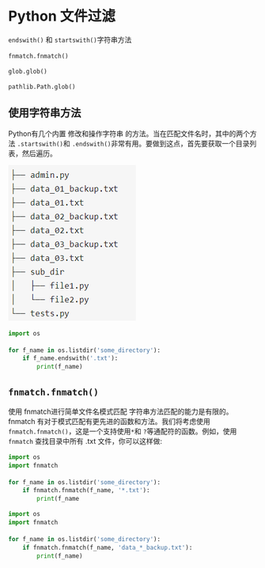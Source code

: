 # Python 文件过滤

`endswith()` 和 `startswith()`字符串方法

`fnmatch.fnmatch()`

`glob.glob()`

`pathlib.Path.glob()`

## 使用字符串方法

Python有几个内置 修改和操作字符串 的方法。当在匹配文件名时，其中的两个方法 `.startswith()`和 `.endswith()`非常有用。要做到这点，首先要获取一个目录列表，然后遍历。

<img src="https://raw.githubusercontent.com/HG1227/image/master/img_tuchuang/20200504083824.png"/>

```python
import os

for f_name in os.listdir('some_directory'):
    if f_name.endswith('.txt'):
        print(f_name)
```

## `fnmatch.fnmatch()`

使用 fnmatch进行简单文件名模式匹配
字符串方法匹配的能力是有限的。fnmatch 有对于模式匹配有更先进的函数和方法。我们将考虑使用 `fnmatch.fnmatch()`，这是一个支持使用`*`和 `?`等通配符的函数。例如，使用 `fnmatch` 查找目录中所有 .txt 文件，你可以这样做:

```python
import os
import fnmatch

for f_name in os.listdir('some_directory'):
    if fnmatch.fnmatch(f_name, '*.txt'):
        print(f_name   
```

```python
import os
import fnmatch

for f_name in os.listdir('some_directory'):
    if fnmatch.fnmatch(f_name, 'data_*_backup.txt'):
        print(f_name)

```

